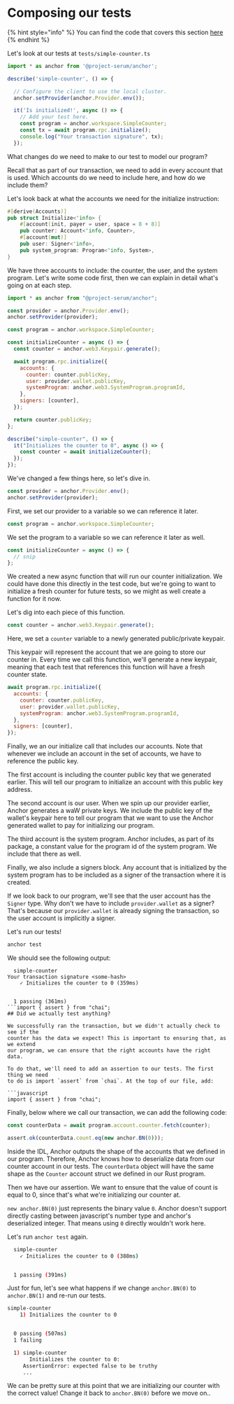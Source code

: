 # Composing our tests

{% hint style="info" %} You can find the code that covers this section
[here](https://github.com/CamdenClark/anchor-book-code/tree/main/simple-counter-1)
{% endhint %}

Let's look at our tests at `tests/simple-counter.ts`

```javascript
import * as anchor from '@project-serum/anchor';

describe('simple-counter', () => {

  // Configure the client to use the local cluster.
  anchor.setProvider(anchor.Provider.env());

  it('Is initialized!', async () => {
    // Add your test here.
    const program = anchor.workspace.SimpleCounter;
    const tx = await program.rpc.initialize();
    console.log("Your transaction signature", tx);
  });
```

What changes do we need to make to our test to model our program?

Recall that as part of our transaction, we need to add in every account that is
used. Which accounts do we need to include here, and how do we include them?

Let's look back at what the accounts we need for the initialize instruction:

```rust
#[derive(Accounts)]
pub struct Initialize<'info> {
    #[account(init, payer = user, space = 8 + 8)]
    pub counter: Account<'info, Counter>,
    #[account(mut)]
    pub user: Signer<'info>,
    pub system_program: Program<'info, System>,
}
```

We have three accounts to include: the counter, the user, and the system
program. Let's write some code first, then we can explain in detail what's going
on at each step.

```javascript
import * as anchor from "@project-serum/anchor";

const provider = anchor.Provider.env();
anchor.setProvider(provider);

const program = anchor.workspace.SimpleCounter;

const initializeCounter = async () => {
  const counter = anchor.web3.Keypair.generate();

  await program.rpc.initialize({
    accounts: {
      counter: counter.publicKey,
      user: provider.wallet.publicKey,
      systemProgram: anchor.web3.SystemProgram.programId,
    },
    signers: [counter],
  });

  return counter.publicKey;
};

describe("simple-counter", () => {
  it("Initializes the counter to 0", async () => {
    const counter = await initializeCounter();
  });
});
```

We've changed a few things here, so let's dive in.

```javascript
const provider = anchor.Provider.env();
anchor.setProvider(provider);
```

First, we set our provider to a variable so we can reference it later.

```javascript
const program = anchor.workspace.SimpleCounter;
```

We set the program to a variable so we can reference it later as well.

```javascript
const initializeCounter = async () => {
  // snip
};
```

We created a new async function that will run our counter initialization. We
could have done this directly in the test code, but we're going to want to
initialize a fresh counter for future tests, so we might as well create a
function for it now.

Let's dig into each piece of this function.

```javascript
const counter = anchor.web3.Keypair.generate();
```

Here, we set a `counter` variable to a newly generated public/private keypair.

This keypair will represent the account that we are going to store our counter
in. Every time we call this function, we'll generate a new keypair, meaning that
each test that references this function will have a fresh counter state.

```javascript
await program.rpc.initialize({
  accounts: {
    counter: counter.publicKey,
    user: provider.wallet.publicKey,
    systemProgram: anchor.web3.SystemProgram.programId,
  },
  signers: [counter],
});
```

Finally, we an our initialize call that includes our accounts. Note that
whenever we include an account in the set of accounts, we have to reference the
public key.

The first account is including the counter public key that we generated earlier.
This will tell our program to initialize an account with this public key
address.

The second account is our user. When we spin up our provider earlier, Anchor
generates a waW private keys. We include the public key of the wallet's keypair
here to tell our program that we want to use the Anchor generated wallet to pay
for initializing our program.

The third account is the system program. Anchor includes, as part of its
package, a constant value for the program id of the system program. We include
that there as well.

Finally, we also include a signers block. Any account that is initialized by the
system program has to be included as a signer of the transaction where it is
created.

If we look back to our program, we'll see that the user account has the `Signer`
type. Why don't we have to include `provider.wallet` as a signer? That's because
our `provider.wallet` is already signing the transaction, so the user account is
implicitly a signer.

Let's run our tests!

```bash
anchor test
```

We should see the following output:

````
  simple-counter
Your transaction signature <some-hash>
    ✓ Initializes the counter to 0 (359ms)


  1 passing (361ms)
```import { assert } from "chai";
## Did we actually test anything?

We successfully ran the transaction, but we didn't actually check to see if the
counter has the data we expect! This is important to ensuring that, as we extend
our program, we can ensure that the right accounts have the right data.

To do that, we'll need to add an assertion to our tests. The first thing we need
to do is import `assert` from `chai`. At the top of our file, add:

```javascript
import { assert } from "chai";
````

Finally, below where we call our transaction, we can add the following code:

```javascript
const counterData = await program.account.counter.fetch(counter);

assert.ok(counterData.count.eq(new anchor.BN(0)));
```

Inside the IDL, Anchor outputs the shape of the accounts that we defined in our
program. Therefore, Anchor knows how to deserialize data from our counter
account in our tests. The `counterData` object will have the same shape as the
`Counter` account struct we defined in our Rust program.

Then we have our assertion. We want to ensure that the value of count is equal
to 0, since that's what we're initializing our counter at.

`new anchor.BN(0)` just represents the binary value `0`. Anchor doesn't support
directly casting between javascript's number type and anchor's deserialized
integer. That means using `0` directly wouldn't work here.

Let's run `anchor test` again.

```bash
  simple-counter
    ✓ Initializes the counter to 0 (388ms)


  1 passing (391ms)
```

Just for fun, let's see what happens if we change `anchor.BN(0)` to
`anchor.BN(1)` and re-run our tests.

```bash
simple-counter
    1) Initializes the counter to 0


  0 passing (507ms)
  1 failing

  1) simple-counter
       Initializes the counter to 0:
     AssertionError: expected false to be truthy
     ...
```

We can be pretty sure at this point that we are initializing our counter with
the correct value! Change it back to `anchor.BN(0)` before we move on..
